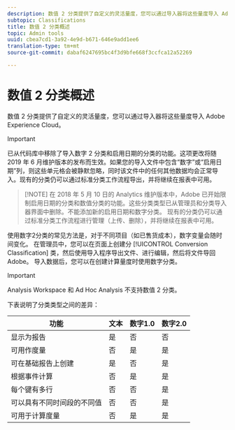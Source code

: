 ```yaml
---
description: 数值 2 分类提供了自定义的灵活量度，您可以通过导入器将这些量度导入 Adobe Experience Cloud。
subtopic: Classifications
title: 数值 2 分类概述
topic: Admin tools
uuid: cbea7cd1-3a92-4e9d-b671-646e9add1ee6
translation-type: tm+mt
source-git-commit: dabaf6247695bc4f3d9bfe668f3ccfca12a52269

---
```



# 数值 2 分类概述

数值 2 分类提供了自定义的灵活量度，您可以通过导入器将这些量度导入 Adobe Experience Cloud。

>[!IMPORTANT]
>
>已从代码库中移除了导入数字 2 分类和启用日期的分类的功能。这项更改将随 2019 年 6 月维护版本的发布而生效。如果您的导入文件中包含“数字”或“启用日期”列，则这些单元格会被静默忽略，同时该文件中的任何其他数据均会正常导入。现有的分类仍可以通过标准分类工作流程导出，并将继续在报表中可用。

>[!NOTE] 在 2018 年 5 月 10 日的 Analytics 维护版本中，Adobe 已开始限制启用日期的分类和数值分类的功能。这些分类类型已从管理员和分类导入器界面中删除。不能添加新的启用日期和数字分类。 现有的分类仍可以通过标准分类工作流程进行管理（上传、删除），并将继续在报表中可用。

使用数字2分类的常见方法是，对于不同项目（如已售货成本），数字变量会随时间变化。 在管理员中，您可以在页面上创建分 [!UICONTROL Conversion Classification] 类，然后使用导入程序导出文件、进行编辑，然后将文件导回Adobe。 导入数据后，您可以在创建计算量度时使用数字分类。

>[!IMPORTANT]
>
>Analysis Workspace 和 Ad Hoc Analysis 不支持数值 2 分类。

下表说明了分类类型之间的差异：

| 功能 | 文本 | 数字1.0 | 数字2.0 |
|---|---|---|---|
| 显示为报告 | 是 | 否 | 否 |
| 可用作度量 | 否 | 是 | 是 |
| 可在基础报告上创建 | 是 | 否 | 是 |
| 根据事件计算 | 否 | 是 | 是 |
| 每个键有多行 | 否 | 否 | 是 |
| 可以具有不同时间段的不同值 | 否 | 否 | 是 |
| 可用于计算度量 | 否 | 是 | 是 |

